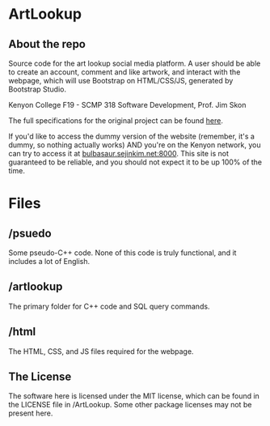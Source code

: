 # ArtLookup
## About the repo
Source code for the art lookup social media platform. A user should be able to create an account, comment and like artwork, and interact with the webpage, which will use Bootstrap on HTML/CSS/JS, generated by Bootstrap Studio.

Kenyon College F19 - SCMP 318 Software Development, Prof. Jim Skon

The full specifications for the original project can be found [here](https://cs.kenyon.edu/do/view/Main/SDProjectThreeArtNetwork).

If you'd like to access the dummy version of the website (remember, it's a dummy, so nothing actually works) AND you're on the Kenyon network, you can try to access it at [bulbasaur.sejinkim.net:8000](http://bulbasaur.sejinkim.net:8000). This site is not guaranteed to be reliable, and you should not expect it to be up 100% of the time.

# Files
## /psuedo
Some pseudo-C++ code. None of this code is truly functional, and it includes a lot of English.
## /artlookup
The primary folder for C++ code and SQL query commands.
## /html
The HTML, CSS, and JS files required for the webpage.
## The License
The software here is licensed under the MIT license, which can be found in the LICENSE file in /ArtLookup. Some other package licenses may not be present here.

